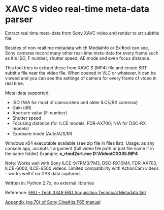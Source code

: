 # XAVC S video real-time meta-data parser
Extract real time meta-data from Sony XAVC video and render to srt subtitle file

Besides of non-realtime metadata which MediaInfo or Exiftool can see, Sony cameras record many other real-time meta-data for every frame such as it's ISO, F number, shutter speed, AE mode and even focus distance.

This tool tries to extract these from XAVC S (MP4) file and create SRT subtitle file near the video file. When opened in VLC or whatever, it can be viewed and you can see the settings of camera for every frame of video in real time.

Meta-data supported:
- ISO (N/A for most of camcorders and older ILCE/RX cameras)
- Gain (dB)
- Aperture value (F-number)
- Shutter speed
- Focusing distance (for ILCE models, FDR-AX700; N/A for DSC-RX models)
- Exposure mode (Auto/A/S/M)

Windows x64 executable available (see zip file in files list). Usage: as any console app, accepts 1 argument (full video file path or just file name if in the same folder)
Example: **x_rtmd2srt.exe D:\Video\C0035.MP4**

Note: Works well with Sony ILCE-9/7RM3/7M3, DSC-RX10M4, FDR-AX700, ILCE-6000, ILCE-6500 videos. Limited compatibility with ActionCam videos - works well if no GPS data captured.

Written in: Python 2.7x, no external libraries

Reference:
[EBU - Tech 3349 EBU Acquisition Technical Metadata Set](https://tech.ebu.ch/docs/tech/tech3349.pdf)

[Appendix (pg.70) of Sony CineAlta F65 manual](https://pro.sony/s3/cms-static-content/uploadfile/00/1237493055500.pdf)

